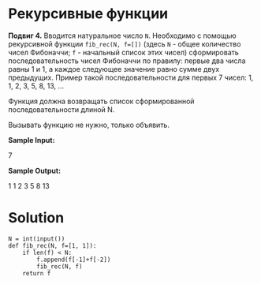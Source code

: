 # Рекурсивные функции

__Подвиг 4.__ Вводится натуральное число `N`. Необходимо с помощью 
рекурсивной функции `fib_rec(N, f=[])` (здесь `N` - общее количество чисел
Фибоначчи; `f` - начальный список этих чисел) сформировать последовательность
чисел Фибоначчи по правилу: первые два числа равны 1 и 1, а каждое следующеe
значение равно сумме двух предыдущих. Пример такой последовательности для
первых 7 чисел: 1, 1, 2, 3, 5, 8, 13, ...

Функция должна возвращать список сформированной последовательности длиной N.

Вызывать функцию не нужно, только объявить.

**Sample Input:**

7

**Sample Output:**

1 1 2 3 5 8 13

# Solution

```
N = int(input())
def fib_rec(N, f=[1, 1]):
    if len(f) < N:
        f.append(f[-1]+f[-2])
        fib_rec(N, f)
    return f
```
